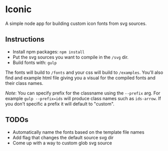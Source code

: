 Iconic
======

A simple node app for building custom icon fonts from svg sources.


Instructions
------------

* Install npm packages: `npm install`
* Put the svg sources you want to compile in the `/svg` dir.
* Build fonts with: `gulp`

The fonts will build to `/fonts` and your css will build to `/examples`. You'll also find and example html file giving you a visual for the compiled fonts and their class names.

_Note_: You can specify prefix for the classname using the `--prefix` arg. For example `gulp --prefix=ids` will produce class names such as `ids-arrow`. If you don't specific a prefix it will default to "custom".


TODOs
-----
* Automatically name the fonts based on the template file names
* Add flag that changes the default source svg dir
* Come up with a way to custom glob svg source 